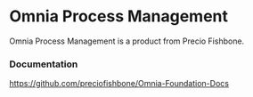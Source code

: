 # Omnia Process Management

Omnia Process Management is a product from Precio Fishbone.

### Documentation
https://github.com/preciofishbone/Omnia-Foundation-Docs
